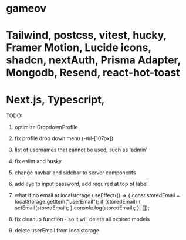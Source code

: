 # gameov

# Tailwind, postcss, vitest, hucky, Framer Motion, Lucide icons, shadcn, nextAuth, Prisma Adapter, Mongodb, Resend, react-hot-toast

# Next.js, Typescript,

TODO:

1. optimize DropdownProfile
2. fix profile drop down menu (-ml-[107px])
3. list of usernames that cannot be used, such as 'admin'
4. fix eslint and husky
5. change navbar and sidebar to server components
6. add eye to input password, add required at top of label

7. what if no email at localstorage useEffect(() => {
   const storedEmail = localStorage.getItem("userEmail");
   if (storedEmail) {
   setEmail(storedEmail);
   }
   console.log(storedEmail);
   }, []);

8. fix cleanup function - so it will delete all expired models
9. delete userEmail from localstorage
